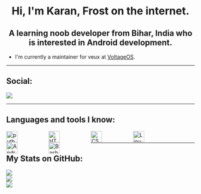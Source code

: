 <h1 align="center">Hi, I'm Karan, Frost on the internet.</h1>
<h2 align="center">A learning noob developer from Bihar, India who is interested in Android development.</h2>

- I'm currently a maintainer for veux at [VoltageOS](https://github.com/VoltageOS).

<hr>

## Social:
<a align="left" href="https://t.me/Under_Frost">
        <img src="https://custom-icon-badges.demolab.com/badge/Under_Frost-229ed9?style=for-the-badge&logo=telegram&logoColor=white">
</a>

<hr>

## Languages and tools I know:
<img alt="python" align="left" width="30rem" style="padding-right:5rem" src="https://cdn.jsdelivr.net/gh/devicons/devicon/icons/python/python-original.svg"/>
<img alt="HTML" align="left" width="30rem" style="padding-right:5rem" src="https://cdn.jsdelivr.net/gh/devicons/devicon/icons/html5/html5-original.svg"/>
<img alt="CSS" align="left" width="30rem" style="padding-right:5rem" src="https://cdn.jsdelivr.net/gh/devicons/devicon/icons/css3/css3-original.svg"/>
<img alt="Linux" align="left" width="30rem" style="padding-right:5rem" src="https://cdn.jsdelivr.net/gh/devicons/devicon/icons/linux/linux-original.svg"/>
<img alt="Android" align="left" width="30rem" style="padding-right:5rem" src="https://cdn.jsdelivr.net/gh/devicons/devicon/icons/android/android-original.svg"/>
<img alt="Bash" align="left" width="30rem" style="padding-right:5rem" src="https://cdn.jsdelivr.net/gh/devicons/devicon/icons/bash/bash-original.svg"/>

<br/>

<hr>

## My Stats on GitHub:

<p align="left">
<img src="https://github-readme-stats.vercel.app/api/top-langs/?username=karan-frost&theme=midnight-purple&hide_border=true&include_all_commits=true&count_private=true&layout=compact" /><br/>
<img src="https://github-readme-stats.vercel.app/api?username=karan-frost&theme=midnight-purple&hide_border=true&include_all_commits=true&count_private=true" /><br/>
<img src="https://github-readme-streak-stats.herokuapp.com/?user=karan-frost&theme=midnight-purple&hide_border=true" /><br/>
</p>
